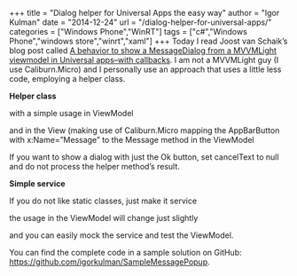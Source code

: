 +++
title = "Dialog helper for Universal Apps the easy way"
author = "Igor Kulman"
date = "2014-12-24"
url = "/dialog-helper-for-universal-apps/"
categories = ["Windows Phone","WinRT"]
tags = ["c#","Windows Phone","windows store","winrt","xaml"]
+++
Today I read Joost van Schaik&#8217;s blog post called [A behavior to show a MessageDialog from a MVVMLight viewmodel in Universal apps–with callbacks][1]. I am not a MVVMLight guy (I use Caliburn.Micro) and I personally use an approach that uses a little less code, employing a helper class.

**Helper class**

<div data-gist="fda1860b35d5312e9157" data-file="DialogHelper.cs"></div>

with a simple usage in ViewModel

<!--more-->

<div data-gist="fda1860b35d5312e9157" data-file="usage.cs"></div>

and in the View (making use of Caliburn.Micro mapping the AppBarButton with x:Name=&#8221;Message&#8221; to the Message method in the ViewModel

<div data-gist="fda1860b35d5312e9157" data-file="usage.xaml"></div>

If you want to show a dialog with just the Ok button, set cancelText to null and do not process the helper method&#8217;s result.

**Simple service**

If you do not like static classes, just make it service

<div data-gist="fda1860b35d5312e9157" data-file="DialogHelperService.cs"></div>

the usage in the ViewModel will change just slightly

<div data-gist="fda1860b35d5312e9157" data-file="usage2.cs"></div>

and you can easily mock the service and test the ViewModel.

You can find the complete code in a sample solution on GitHub: <https://github.com/igorkulman/SampleMessagePopup>.

 [1]: http://dotnetbyexample.blogspot.nl/2014/12/a-behavior-to-show-messagedialog-from.html
